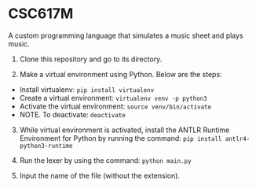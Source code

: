 # CSC617M
A custom programming language that simulates a music sheet and plays music.


1. Clone this repository and go to its directory.

2. Make a virtual environment using Python. Below are the steps:

- Install virtualenv: `pip install virtualenv`
- Create a virtual environment: `virtualenv venv -p python3`
- Activate the virtual environment: `source venv/bin/activate`
- NOTE. To deactivate: `deactivate`

3. While virtual environment is activated, install the ANTLR Runtime Environment for Python by running the command: `pip install antlr4-python3-runtime`

4. Run the lexer by using the command: `python main.py`

5. Input the name of the file (without the extension).
